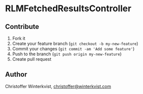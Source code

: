 # RLMFetchedResultsController

## Contribute

1. Fork it
2. Create your feature branch (`git checkout -b my-new-feature`)
3. Commit your changes (`git commit -am 'Add some feature'`)
4. Push to the branch (`git push origin my-new-feature`)
5. Create pull request


## Author

Christoffer Winterkvist, christoffer@winterkvist.com
